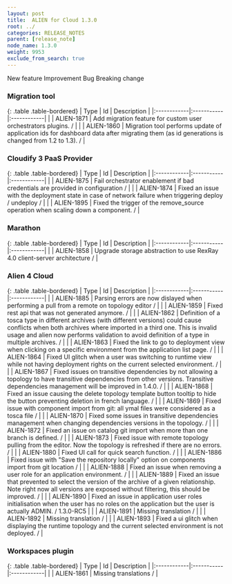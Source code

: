 ```yaml
---
layout: post
title:  ALIEN for Cloud 1.3.0
root: ../
categories: RELEASE_NOTES
parent: [release_note]
node_name: 1.3.0
weight: 9953
exclude_from_search: true
---
```





<i class="fa fa-plus text-success"></i> New feature <i class="fa fa-level-up text-primary"></i> Improvement  <i class="fa fa-bug text-danger"></i> Bug <i class="fa fa-exclamation-triangle text-warning"></i> Breaking change


### Migration tool



  {: .table .table-bordered}
  | Type        | Id         | Description |
  |:------------|:-----------|:------------|
    |  <i class="fa fa-plus text-success"></i> | ALIEN-1871 | Add migration feature for custom user orchestrators plugins. /  |
      |  <i class="fa fa-level-up text-primary"></i> | ALIEN-1860 | Migration tool performs update of application ids for dashboard data after migrating them (as id generations is changed from 1.2 to 1.3). /  |
    


### Cloudify 3 PaaS Provider



  {: .table .table-bordered}
  | Type        | Id         | Description |
  |:------------|:-----------|:------------|
      |  <i class="fa fa-level-up text-primary"></i> | ALIEN-1875 | Fail orchestrator enablement if bad credentials are provided in configuration /  |
      |  <i class="fa fa-bug text-danger"></i> | ALIEN-1874 | Fixed an issue with the deployment state in case of network failure when triggering deploy / undeploy /  |
    |  <i class="fa fa-bug text-danger"></i> | ALIEN-1895 | Fixed the trigger of the remove_source operation when scaling down a component. /  |
  


### Marathon



  {: .table .table-bordered}
  | Type        | Id         | Description |
  |:------------|:-----------|:------------|
    |  <i class="fa fa-plus text-success"></i> | ALIEN-1858 | Upgrade storage abstraction to use RexRay 4.0 client-server architecture /  |
      


### Alien 4 Cloud



  {: .table .table-bordered}
  | Type        | Id         | Description |
  |:------------|:-----------|:------------|
      |  <i class="fa fa-level-up text-primary"></i> | ALIEN-1885 | Parsing errors are now dislayed when performing a pull from a remote on topology editor /  |
      |  <i class="fa fa-bug text-danger"></i> | ALIEN-1859 | Fixed rest api that was not generated anymore. /  |
    |  <i class="fa fa-bug text-danger"></i> | ALIEN-1862 | Definition of a tosca type in different archives (with different versions) could cause conflicts when both archives where imported in a third one. This is invalid usage and alien now performs validation to avoid definition of a type in multiple archives. /  |
    |  <i class="fa fa-bug text-danger"></i> | ALIEN-1863 | Fixed the link to go to deployment view when clicking on a specific environment from the application list page. /  |
    |  <i class="fa fa-bug text-danger"></i> | ALIEN-1864 | Fixed UI glitch when a user was switching to runtime view while not having deployment rights on the current selected environment. /  |
    |  <i class="fa fa-bug text-danger"></i> | ALIEN-1867 | Fixed issues on transitive dependencies by not allowing a topology to have transitive dependencies from other versions. Transitive dependencies management will be improved in 1.4.0. /  |
    |  <i class="fa fa-bug text-danger"></i> | ALIEN-1868 | Fixed an issue causing the delete topology template button tooltip to hide the button preventing deletion in french language. /  |
    |  <i class="fa fa-bug text-danger"></i> | ALIEN-1869 | Fixed issue with component import from git: all ymal files were considered as a tosca file /  |
    |  <i class="fa fa-bug text-danger"></i> | ALIEN-1870 | Fixed some issues in transitive dependencies management when changing dependencies versions in the topology. /  |
    |  <i class="fa fa-bug text-danger"></i> | ALIEN-1872 | Fixed an issue on catalog git import when more than one branch is defined. /  |
    |  <i class="fa fa-bug text-danger"></i> | ALIEN-1873 | Fixed issue with remote topology pulling from the editor. Now the topology is refreshed if there are no errors. /  |
    |  <i class="fa fa-bug text-danger"></i> | ALIEN-1880 | Fixed UI call for quick search function. /  |
    |  <i class="fa fa-bug text-danger"></i> | ALIEN-1886 | Fixed issue with "Save the repository locally" option on components import from git location  /  |
    |  <i class="fa fa-bug text-danger"></i> | ALIEN-1888 | Fixed an issue when removing a user role for an application environment. /  |
    |  <i class="fa fa-bug text-danger"></i> | ALIEN-1889 | Fixed an issue that prevented to select the version of the archive of a given relationship. Note right now all versions are exposed without filtering, this should be improved. /  |
    |  <i class="fa fa-bug text-danger"></i> | ALIEN-1890 | Fixed an issue in application user roles initialisation when the user has no roles on the application but the user is actually ADMIN. / 1.3.0-RC5 |
    |  <i class="fa fa-bug text-danger"></i> | ALIEN-1891 | Missing translation /  |
    |  <i class="fa fa-bug text-danger"></i> | ALIEN-1892 | Missing translation /  |
    |  <i class="fa fa-bug text-danger"></i> | ALIEN-1893 | Fixed a ui glitch when displaying the runtime topology and the current selected environment is not deployed. /  |
  


### Workspaces plugin



  {: .table .table-bordered}
  | Type        | Id         | Description |
  |:------------|:-----------|:------------|
        |  <i class="fa fa-bug text-danger"></i> | ALIEN-1861 | Missing translations /  |
  

